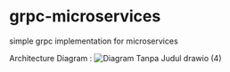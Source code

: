 # grpc-microservices
simple grpc implementation for microservices

Architecture Diagram :
![Diagram Tanpa Judul drawio (4)](https://github.com/kobulwidodo/grpc-microservices/assets/53964878/c585deb4-34c6-40bc-a50c-493e2e073b02)
